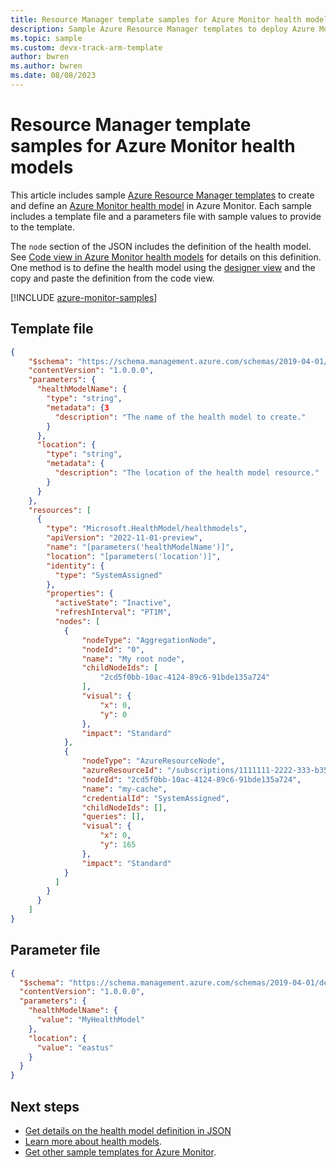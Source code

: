 ```yaml
---
title: Resource Manager template samples for Azure Monitor health models
description: Sample Azure Resource Manager templates to deploy Azure Monitor health model.
ms.topic: sample
ms.custom: devx-track-arm-template
author: bwren
ms.author: bwren
ms.date: 08/08/2023
---
```


# Resource Manager template samples for Azure Monitor health models

This article includes sample [Azure Resource Manager templates](../../azure-resource-manager/templates/syntax.md) to create and define an [Azure Monitor health model](./overview.md) in Azure Monitor. Each sample includes a template file and a parameters file with sample values to provide to the template.

The `node` section of the JSON includes the definition of the health model. See [Code view in Azure Monitor health models](./create-model.md#designer-view) for details on this definition. One method is to define the health model using the [designer view](./create-model.md#designer-view) and the copy and paste the definition from the code view.

[!INCLUDE [azure-monitor-samples](../../../includes/azure-monitor-resource-manager-samples.md)]

## Template file

```json
{
    "$schema": "https://schema.management.azure.com/schemas/2019-04-01/deploymentTemplate.json#",
    "contentVersion": "1.0.0.0",
    "parameters": {
      "healthModelName": {
        "type": "string",
        "metadata": {3
          "description": "The name of the health model to create."
        }
      },
      "location": {
        "type": "string",
        "metadata": {
          "description": "The location of the health model resource."
        }
      }
    },
    "resources": [
      {
        "type": "Microsoft.HealthModel/healthmodels",
        "apiVersion": "2022-11-01-preview",
        "name": "[parameters('healthModelName')]",
        "location": "[parameters('location')]",
        "identity": {
          "type": "SystemAssigned"
        },
        "properties": {
          "activeState": "Inactive",
          "refreshInterval": "PT1M",
          "nodes": [
            {
                "nodeType": "AggregationNode",
                "nodeId": "0",
                "name": "My root node",
                "childNodeIds": [
                    "2cd5f0bb-10ac-4124-89c6-91bde135a724"
                ],
                "visual": {
                    "x": 0,
                    "y": 0
                },
                "impact": "Standard"
            },
            {
                "nodeType": "AzureResourceNode",
                "azureResourceId": "/subscriptions/1111111-2222-333-b352-828cbd55d6f4/resourceGroups/my-rg/providers/Microsoft.Cache/Redis/my-cache",
                "nodeId": "2cd5f0bb-10ac-4124-89c6-91bde135a724",
                "name": "my-cache",
                "credentialId": "SystemAssigned",
                "childNodeIds": [],
                "queries": [],
                "visual": {
                    "x": 0,
                    "y": 165
                },
                "impact": "Standard"
            }
          ]
        }
      }
    ]
}
```

## Parameter file

```json
{
  "$schema": "https://schema.management.azure.com/schemas/2019-04-01/deploymentParameters.json#",
  "contentVersion": "1.0.0.0",
  "parameters": {
    "healthModelName": {
      "value": "MyHealthModel"
    },
    "location": {
      "value": "eastus"
    }
  }
}
```

## Next steps

- [Get details on the health model definition in JSON](./code-view.md)
- [Learn more about health models](./overview.md).
- [Get other sample templates for Azure Monitor](../resource-manager-samples.md).
